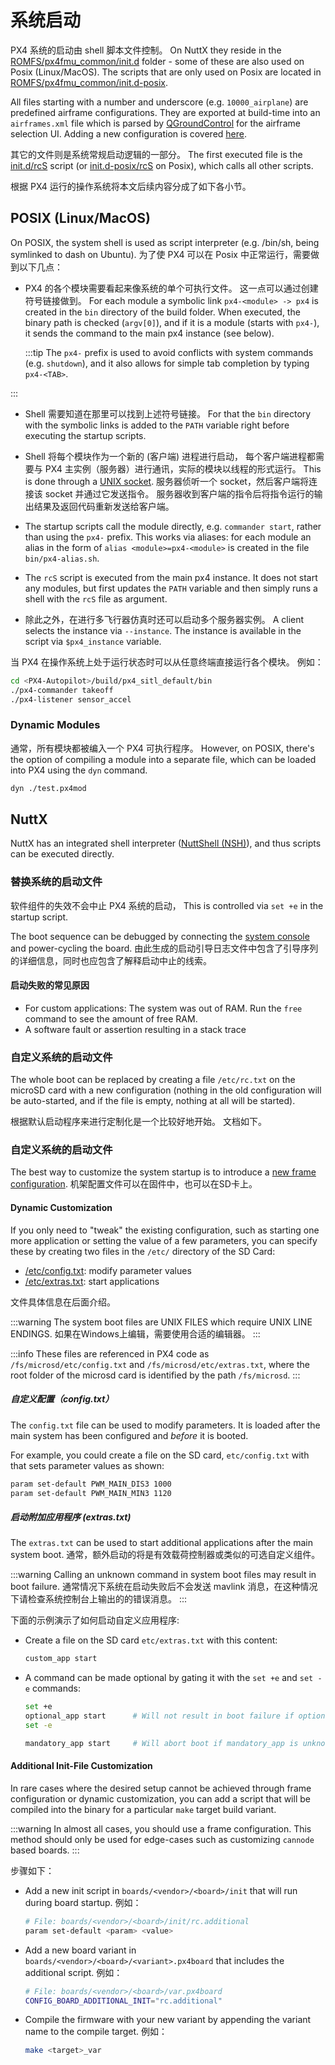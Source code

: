 # 系统启动

PX4 系统的启动由 shell 脚本文件控制。
On NuttX they reside in the [ROMFS/px4fmu_common/init.d](https://github.com/PX4/PX4-Autopilot/tree/main/ROMFS/px4fmu_common/init.d) folder - some of these are also used on Posix (Linux/MacOS).
The scripts that are only used on Posix are located in [ROMFS/px4fmu_common/init.d-posix](https://github.com/PX4/PX4-Autopilot/tree/main/ROMFS/px4fmu_common/init.d-posix).

All files starting with a number and underscore (e.g. `10000_airplane`) are predefined airframe configurations.
They are exported at build-time into an `airframes.xml` file which is parsed by [QGroundControl](https://qgroundcontrol.com) for the airframe selection UI.
Adding a new configuration is covered [here](../dev_airframes/adding_a_new_frame.md).

其它的文件则是系统常规启动逻辑的一部分。
The first executed file is the [init.d/rcS](https://github.com/PX4/PX4-Autopilot/blob/main/ROMFS/px4fmu_common/init.d/rcS) script (or [init.d-posix/rcS](https://github.com/PX4/PX4-Autopilot/blob/main/ROMFS/px4fmu_common/init.d-posix/rcS) on Posix), which calls all other scripts.

根据 PX4 运行的操作系统将本文后续内容分成了如下各小节。

## POSIX (Linux/MacOS)

On POSIX, the system shell is used as script interpreter (e.g. /bin/sh, being symlinked to dash on Ubuntu).
为了使 PX4 可以在 Posix 中正常运行，需要做到以下几点：

- PX4 的各个模块需要看起来像系统的单个可执行文件。
  这一点可以通过创建符号链接做到。
  For each module a symbolic link `px4-<module> -> px4` is created in the `bin` directory of the build folder.
  When executed, the binary path is checked (`argv[0]`), and if it is a module (starts with `px4-`), it sends the command to the main px4 instance (see below).

  :::tip
  The `px4-` prefix is used to avoid conflicts with system commands (e.g. `shutdown`), and it also allows for simple tab completion by typing `px4-<TAB>`.

:::

- Shell 需要知道在那里可以找到上述符号链接。
  For that the `bin` directory with the symbolic links is added to the `PATH` variable right before executing the startup scripts.

- Shell 将每个模块作为一个新的 (客户端) 进程进行启动，
  每个客户端进程都需要与 PX4 主实例（服务器）进行通讯，实际的模块以线程的形式运行。
  This is done through a [UNIX socket](https://man7.org/linux/man-pages/man7/unix.7.html).
  服务器侦听一个 socket，然后客户端将连接该 socket 并通过它发送指令。
  服务器收到客户端的指令后将指令运行的输出结果及返回代码重新发送给客户端。

- The startup scripts call the module directly, e.g. `commander start`, rather than using the `px4-` prefix.
  This works via aliases: for each module an alias in the form of `alias <module>=px4-<module>` is created in the file `bin/px4-alias.sh`.

- The `rcS` script is executed from the main px4 instance.
  It does not start any modules, but first updates the `PATH` variable and then simply runs a shell with the `rcS` file as argument.

- 除此之外，在进行多飞行器仿真时还可以启动多个服务器实例。
  A client selects the instance via `--instance`.
  The instance is available in the script via `$px4_instance` variable.

当 PX4 在操作系统上处于运行状态时可以从任意终端直接运行各个模块。
例如：

```sh
cd <PX4-Autopilot>/build/px4_sitl_default/bin
./px4-commander takeoff
./px4-listener sensor_accel
```

### Dynamic Modules

通常，所有模块都被编入一个 PX4 可执行程序。
However, on POSIX, there's the option of compiling a module into a separate file, which can be loaded into PX4 using the `dyn` command.

```sh
dyn ./test.px4mod
```

## NuttX

NuttX has an integrated shell interpreter ([NuttShell (NSH)](https://cwiki.apache.org/confluence/pages/viewpage.action?pageId=139629410)), and thus scripts can be executed directly.

### 替换系统的启动文件

软件组件的失效不会中止 PX4 系统的启动，
This is controlled via `set +e` in the startup script.

The boot sequence can be debugged by connecting the [system console](../debug/system_console.md) and power-cycling the board.
由此生成的启动引导日志文件中包含了引导序列的详细信息，同时也应包含了解释启动中止的线索。

#### 启动失败的常见原因

- For custom applications: The system was out of RAM.
  Run the `free` command to see the amount of free RAM.
- A software fault or assertion resulting in a stack trace

### 自定义系统的启动文件

The whole boot can be replaced by creating a file `/etc/rc.txt` on the microSD card with a new configuration (nothing in the old configuration will be auto-started, and if the file is empty, nothing at all will be started).

根据默认启动程序来进行定制化是一个比较好地开始。
文档如下。

### 自定义系统的启动文件

The best way to customize the system startup is to introduce a [new frame configuration](../dev_airframes/adding_a_new_frame.md).
机架配置文件可以在固件中，也可以在SD卡上。

#### Dynamic Customization

If you only need to "tweak" the existing configuration, such as starting one more application or setting the value of a few parameters, you can specify these by creating two files in the `/etc/` directory of the SD Card:

- [/etc/config.txt](#customizing-the-configuration-config-txt): modify parameter values
- [/etc/extras.txt](#starting-additional-applications-extras-txt): start applications

文件具体信息在后面介绍。

:::warning
The system boot files are UNIX FILES which require UNIX LINE ENDINGS.
如果在Windows上编辑，需要使用合适的编辑器。
:::

:::info
These files are referenced in PX4 code as `/fs/microsd/etc/config.txt` and `/fs/microsd/etc/extras.txt`, where the root folder of the microsd card is identified by the path `/fs/microsd`.
:::

##### 自定义配置（config.txt）

The `config.txt` file can be used to modify parameters.
It is loaded after the main system has been configured and _before_ it is booted.

For example, you could create a file on the SD card, `etc/config.txt` with that sets parameter values as shown:

```sh
param set-default PWM_MAIN_DIS3 1000
param set-default PWM_MAIN_MIN3 1120
```

##### 启动附加应用程序 (extras.txt)

The `extras.txt` can be used to start additional applications after the main system boot.
通常，额外启动的将是有效载荷控制器或类似的可选自定义组件。

:::warning
Calling an unknown command in system boot files may result in boot failure.
通常情况下系统在启动失败后不会发送 mavlink 消息，在这种情况下请检查系统控制台上输出的的错误消息。
:::

下面的示例演示了如何启动自定义应用程序:

- Create a file on the SD card `etc/extras.txt` with this content:

  ```sh
  custom_app start
  ```

- A command can be made optional by gating it with the `set +e` and `set -e` commands:

  ```sh
  set +e
  optional_app start      # Will not result in boot failure if optional_app is unknown or fails
  set -e

  mandatory_app start     # Will abort boot if mandatory_app is unknown or fails
  ```

#### Additional Init-File Customization

In rare cases where the desired setup cannot be achieved through frame configuration or dynamic customization, you can add a script that will be compiled into the binary for a particular `make` target build variant.

:::warning
In almost all cases, you should use a frame configuration.
This method should only be used for edge-cases such as customizing `cannode` based boards.
:::

步骤如下：

- Add a new init script in `boards/<vendor>/<board>/init` that will run during board startup.
  例如：

  ```sh
  # File: boards/<vendor>/<board>/init/rc.additional
  param set-default <param> <value>
  ```

- Add a new board variant in `boards/<vendor>/<board>/<variant>.px4board` that includes the additional script.
  例如：

  ```sh
  # File: boards/<vendor>/<board>/var.px4board
  CONFIG_BOARD_ADDITIONAL_INIT="rc.additional"
  ```

- Compile the firmware with your new variant by appending the variant name to the compile target.
  例如：

  ```sh
  make <target>_var
  ```
